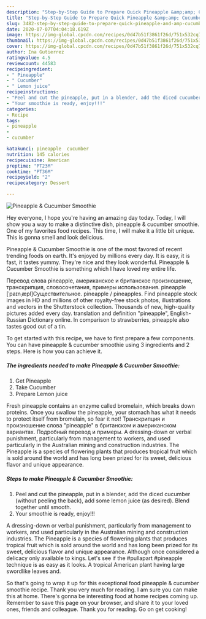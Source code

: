 ```yaml
---
description: "Step-by-Step Guide to Prepare Quick Pineapple &amp;amp; Cucumber Smoothie"
title: "Step-by-Step Guide to Prepare Quick Pineapple &amp;amp; Cucumber Smoothie"
slug: 3482-step-by-step-guide-to-prepare-quick-pineapple-and-amp-cucumber-smoothie
date: 2020-07-07T04:04:18.619Z
image: https://img-global.cpcdn.com/recipes/0d47b51f3861f26d/751x532cq70/pineapple-cucumber-smoothie-recipe-main-photo.jpg
thumbnail: https://img-global.cpcdn.com/recipes/0d47b51f3861f26d/751x532cq70/pineapple-cucumber-smoothie-recipe-main-photo.jpg
cover: https://img-global.cpcdn.com/recipes/0d47b51f3861f26d/751x532cq70/pineapple-cucumber-smoothie-recipe-main-photo.jpg
author: Ina Gutierrez
ratingvalue: 4.5
reviewcount: 44583
recipeingredient:
- " Pineapple"
- " Cucumber"
- " Lemon juice"
recipeinstructions:
- "Peel and cut the pineapple, put in a blender, add the diced cucumber (without peeling the back), add some lemon juice (as desired). Blend together until smooth."
- "Your smoothie is ready, enjoy!!!"
categories:
- Recipe
tags:
- pineapple
- 
- cucumber

katakunci: pineapple  cucumber 
nutrition: 145 calories
recipecuisine: American
preptime: "PT23M"
cooktime: "PT36M"
recipeyield: "2"
recipecategory: Dessert

---
```



![Pineapple &amp; Cucumber Smoothie](https://img-global.cpcdn.com/recipes/0d47b51f3861f26d/751x532cq70/pineapple-cucumber-smoothie-recipe-main-photo.jpg)

Hey everyone, I hope you're having an amazing day today. Today, I will show you a way to make a distinctive dish, pineapple &amp; cucumber smoothie. One of my favorites food recipes. This time, I will make it a little bit unique. This is gonna smell and look delicious.

Pineapple &amp; Cucumber Smoothie is one of the most favored of recent trending foods on earth. It's enjoyed by millions every day. It is easy, it is fast, it tastes yummy. They're nice and they look wonderful. Pineapple &amp; Cucumber Smoothie is something which I have loved my entire life.

Перевод слова pineapple, американское и британское произношение, транскрипция, словосочетания, примеры использования. pineapple [ˈpaɪnˌæpl]Существительное. pineapple / pineapples. Find pineapple stock images in HD and millions of other royalty-free stock photos, illustrations and vectors in the Shutterstock collection. Thousands of new, high-quality pictures added every day. translation and definition &#34;pineapple&#34;, English-Russian Dictionary online. In comparison to strawberries, pineapple also tastes good out of a tin.


To get started with this recipe, we have to first prepare a few components. You can have pineapple &amp; cucumber smoothie using 3 ingredients and 2 steps. Here is how you can achieve it.

<!--inarticleads1-->

##### The ingredients needed to make Pineapple &amp; Cucumber Smoothie:

1. Get  Pineapple
1. Take  Cucumber
1. Prepare  Lemon juice


Fresh pineapple contains an enzyme called bromelain, which breaks down proteins. Once you swallow the pineapple, your stomach has what it needs to protect itself from bromelain, so fear it not! Транскрипция и произношение слова &#34;pineapple&#34; в британском и американском вариантах. Подробный перевод и примеры. A dressing-down or verbal punishment, particularly from management to workers, and used particularly in the Australian mining and construction industries. The Pineapple is a species of flowering plants that produces tropical fruit which is sold around the world and has long been prized for its sweet, delicious flavor and unique appearance. 

<!--inarticleads2-->

##### Steps to make Pineapple &amp; Cucumber Smoothie:

1. Peel and cut the pineapple, put in a blender, add the diced cucumber (without peeling the back), add some lemon juice (as desired). Blend together until smooth.
1. Your smoothie is ready, enjoy!!!


A dressing-down or verbal punishment, particularly from management to workers, and used particularly in the Australian mining and construction industries. The Pineapple is a species of flowering plants that produces tropical fruit which is sold around the world and has long been prized for its sweet, delicious flavor and unique appearance. Although once considered a delicacy only available to kings. Let&#39;s see if the #pullapart #pineapple technique is as easy as it looks. A tropical American plant having large swordlike leaves and. 

So that's going to wrap it up for this exceptional food pineapple &amp; cucumber smoothie recipe. Thank you very much for reading. I am sure you can make this at home. There's gonna be interesting food at home recipes coming up. Remember to save this page on your browser, and share it to your loved ones, friends and colleague. Thank you for reading. Go on get cooking!

